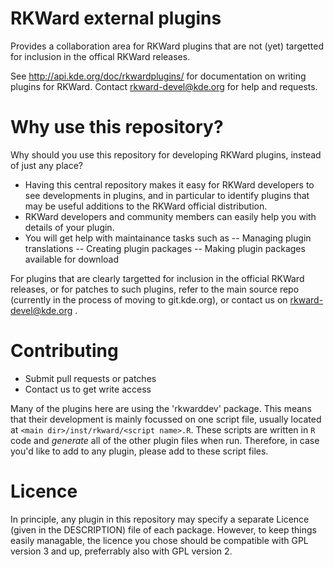 RKWard external plugins
=======================

Provides a collaboration area for RKWard plugins that are not (yet) targetted
for inclusion in the offical RKWard releases.

See http://api.kde.org/doc/rkwardplugins/ for documentation on writing plugins for RKWard.
Contact rkward-devel@kde.org for help and requests.

Why use this repository?
========================

Why should you use this repository for developing RKWard plugins, instead of just any place? 

- Having this central repository
makes it easy for RKWard developers to see developments in plugins, and in particular to identify plugins that may
be useful additions to the RKWard official distribution.
- RKWard developers and community members can easily help you with details of your plugin.
- You will get help with maintainance tasks such as
-- Managing plugin translations
-- Creating plugin packages
-- Making plugin packages available for download

For plugins that are clearly targetted for inclusion in the official RKWard releases, or for patches to such plugins,
refer to the main source repo (currently in the process of moving to git.kde.org), or contact us on rkward-devel@kde.org .

Contributing
============
- Submit pull requests or patches
- Contact us to get write access

Many of the plugins here are using the 'rkwarddev' package. This means that their development is mainly focussed on one
script file, usually located at `<main dir>/inst/rkward/<script name>.R`. These scripts are written in `R` code and *generate*
all of the other plugin files when run. Therefore, in case you'd like to add to any plugin, please add to these script files.

Licence
=======

In principle, any plugin in this repository may specify a separate Licence (given in the DESCRIPTION) file of each package.
However, to keep things easily managable, the licence you chose should be compatible with GPL version 3 and up, preferrably also
with GPL version 2.
